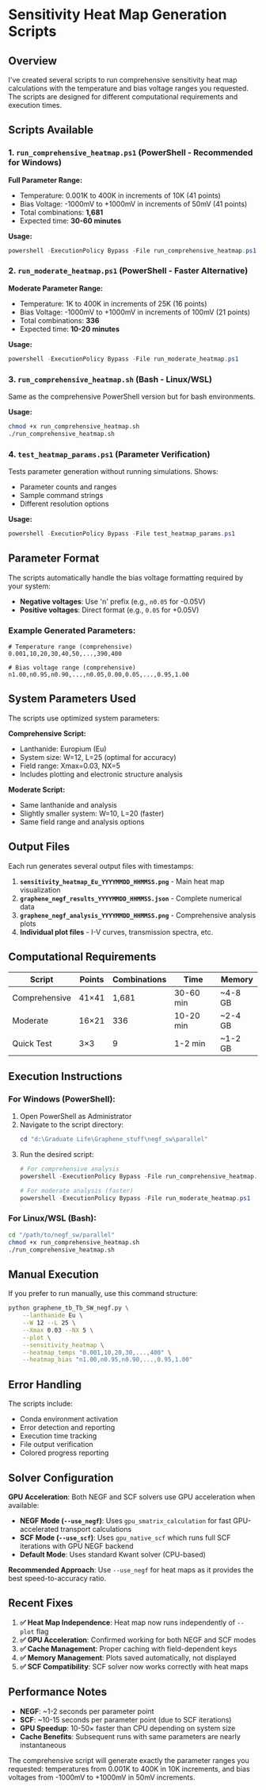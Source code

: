 # Sensitivity Heat Map Generation Scripts

## Overview
I've created several scripts to run comprehensive sensitivity heat map calculations with the temperature and bias voltage ranges you requested. The scripts are designed for different computational requirements and execution times.

## Scripts Available

### 1. `run_comprehensive_heatmap.ps1` (PowerShell - Recommended for Windows)
**Full Parameter Range:**
- Temperature: 0.001K to 400K in increments of 10K (41 points)
- Bias Voltage: -1000mV to +1000mV in increments of 50mV (41 points)
- Total combinations: **1,681**
- Expected time: **30-60 minutes**

**Usage:**
```powershell
powershell -ExecutionPolicy Bypass -File run_comprehensive_heatmap.ps1
```

### 2. `run_moderate_heatmap.ps1` (PowerShell - Faster Alternative)
**Moderate Parameter Range:**
- Temperature: 1K to 400K in increments of 25K (16 points)
- Bias Voltage: -1000mV to +1000mV in increments of 100mV (21 points)
- Total combinations: **336**
- Expected time: **10-20 minutes**

**Usage:**
```powershell
powershell -ExecutionPolicy Bypass -File run_moderate_heatmap.ps1
```

### 3. `run_comprehensive_heatmap.sh` (Bash - Linux/WSL)
Same as the comprehensive PowerShell version but for bash environments.

**Usage:**
```bash
chmod +x run_comprehensive_heatmap.sh
./run_comprehensive_heatmap.sh
```

### 4. `test_heatmap_params.ps1` (Parameter Verification)
Tests parameter generation without running simulations. Shows:
- Parameter counts and ranges
- Sample command strings
- Different resolution options

**Usage:**
```powershell
powershell -ExecutionPolicy Bypass -File test_heatmap_params.ps1
```

## Parameter Format

The scripts automatically handle the bias voltage formatting required by your system:
- **Negative voltages**: Use 'n' prefix (e.g., `n0.05` for -0.05V)
- **Positive voltages**: Direct format (e.g., `0.05` for +0.05V)

### Example Generated Parameters:
```
# Temperature range (comprehensive)
0.001,10,20,30,40,50,...,390,400

# Bias voltage range (comprehensive)  
n1.00,n0.95,n0.90,...,n0.05,0.00,0.05,...,0.95,1.00
```

## System Parameters Used

The scripts use optimized system parameters:

**Comprehensive Script:**
- Lanthanide: Europium (Eu)
- System size: W=12, L=25 (optimal for accuracy)
- Field range: Xmax=0.03, NX=5
- Includes plotting and electronic structure analysis

**Moderate Script:**
- Same lanthanide and analysis
- Slightly smaller system: W=10, L=20 (faster)
- Same field range and analysis options

## Output Files

Each run generates several output files with timestamps:

1. **`sensitivity_heatmap_Eu_YYYYMMDD_HHMMSS.png`** - Main heat map visualization
2. **`graphene_negf_results_YYYYMMDD_HHMMSS.json`** - Complete numerical data
3. **`graphene_negf_analysis_YYYYMMDD_HHMMSS.png`** - Comprehensive analysis plots
4. **Individual plot files** - I-V curves, transmission spectra, etc.

## Computational Requirements

| Script | Points | Combinations | Time | Memory |
|--------|--------|--------------|------|--------|
| Comprehensive | 41×41 | 1,681 | 30-60 min | ~4-8 GB |
| Moderate | 16×21 | 336 | 10-20 min | ~2-4 GB |
| Quick Test | 3×3 | 9 | 1-2 min | ~1-2 GB |

## Execution Instructions

### For Windows (PowerShell):
1. Open PowerShell as Administrator
2. Navigate to the script directory:
   ```powershell
   cd "d:\Graduate Life\Graphene_stuff\negf_sw\parallel"
   ```
3. Run the desired script:
   ```powershell
   # For comprehensive analysis
   powershell -ExecutionPolicy Bypass -File run_comprehensive_heatmap.ps1
   
   # For moderate analysis (faster)
   powershell -ExecutionPolicy Bypass -File run_moderate_heatmap.ps1
   ```

### For Linux/WSL (Bash):
```bash
cd "/path/to/negf_sw/parallel"
chmod +x run_comprehensive_heatmap.sh
./run_comprehensive_heatmap.sh
```

## Manual Execution

If you prefer to run manually, use this command structure:

```bash
python graphene_tb_Tb_SW_negf.py \
    --lanthanide Eu \
    --W 12 --L 25 \
    --Xmax 0.03 --NX 5 \
    --plot \
    --sensitivity_heatmap \
    --heatmap_temps "0.001,10,20,30,...,400" \
    --heatmap_bias "n1.00,n0.95,n0.90,...,0.95,1.00"
```

## Error Handling

The scripts include:
- Conda environment activation
- Error detection and reporting
- Execution time tracking
- File output verification
- Colored progress reporting

## Solver Configuration

**GPU Acceleration**: Both NEGF and SCF solvers use GPU acceleration when available:

- **NEGF Mode (`--use_negf`)**: Uses `gpu_smatrix_calculation` for fast GPU-accelerated transport calculations
- **SCF Mode (`--use_scf`)**: Uses `gpu_native_scf` which runs full SCF iterations with GPU NEGF backend
- **Default Mode**: Uses standard Kwant solver (CPU-based)

**Recommended Approach**: Use `--use_negf` for heat maps as it provides the best speed-to-accuracy ratio.

## Recent Fixes

1. **✅ Heat Map Independence**: Heat map now runs independently of `--plot` flag
2. **✅ GPU Acceleration**: Confirmed working for both NEGF and SCF modes
3. **✅ Cache Management**: Proper caching with field-dependent keys
4. **✅ Memory Management**: Plots saved automatically, not displayed
5. **✅ SCF Compatibility**: SCF solver now works correctly with heat maps

## Performance Notes

- **NEGF**: ~1-2 seconds per parameter point
- **SCF**: ~10-15 seconds per parameter point (due to SCF iterations)
- **GPU Speedup**: 10-50× faster than CPU depending on system size
- **Cache Benefits**: Subsequent runs with same parameters are nearly instantaneous

The comprehensive script will generate exactly the parameter ranges you requested: temperatures from 0.001K to 400K in 10K increments, and bias voltages from -1000mV to +1000mV in 50mV increments.